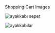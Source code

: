 Shopping Cart Images

![ayakkabı sepet](https://user-images.githubusercontent.com/97508155/198705312-155dec63-610c-422f-8578-e75436f0293e.png)



![ayakkabılar](https://user-images.githubusercontent.com/97508155/198706299-2231171f-a3a0-42eb-be04-a9ff1ad934a6.png)
